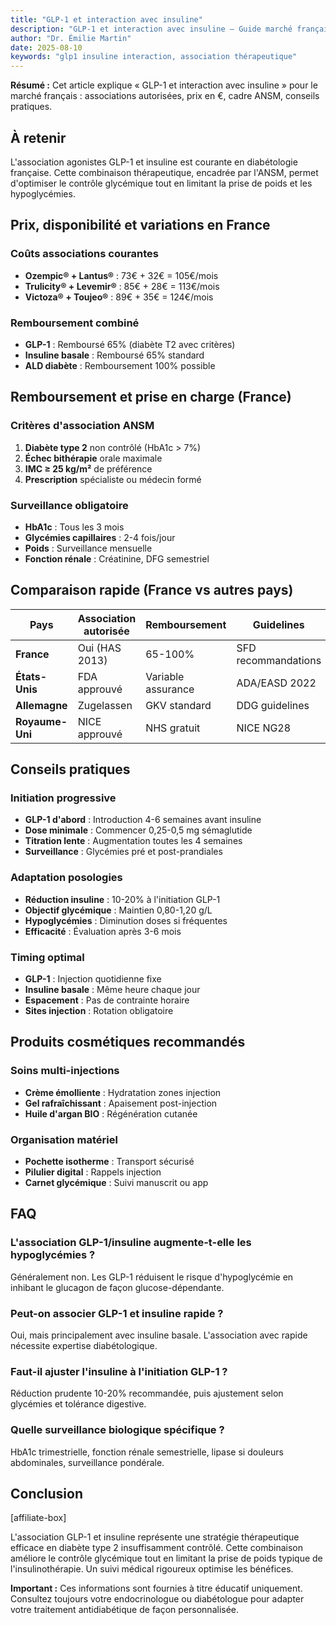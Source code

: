 ```yaml
---
title: "GLP-1 et interaction avec insuline"
description: "GLP-1 et interaction avec insuline — Guide marché français."
author: "Dr. Émilie Martin"
date: 2025-08-10
keywords: "glp1 insuline interaction, association thérapeutique"
---
```


**Résumé :** Cet article explique « GLP-1 et interaction avec insuline » pour le marché français : associations autorisées, prix en €, cadre ANSM, conseils pratiques.

## À retenir

L'association agonistes GLP-1 et insuline est courante en diabétologie française. Cette combinaison thérapeutique, encadrée par l'ANSM, permet d'optimiser le contrôle glycémique tout en limitant la prise de poids et les hypoglycémies.

## Prix, disponibilité et variations en France

### Coûts associations courantes
- **Ozempic® + Lantus®** : 73€ + 32€ = 105€/mois
- **Trulicity® + Levemir®** : 85€ + 28€ = 113€/mois
- **Victoza® + Toujeo®** : 89€ + 35€ = 124€/mois

### Remboursement combiné
- **GLP-1** : Remboursé 65% (diabète T2 avec critères)
- **Insuline basale** : Remboursé 65% standard
- **ALD diabète** : Remboursement 100% possible

## Remboursement et prise en charge (France)

### Critères d'association ANSM
1. **Diabète type 2** non contrôlé (HbA1c > 7%)
2. **Échec bithérapie** orale maximale
3. **IMC ≥ 25 kg/m²** de préférence
4. **Prescription** spécialiste ou médecin formé

### Surveillance obligatoire
- **HbA1c** : Tous les 3 mois
- **Glycémies capillaires** : 2-4 fois/jour
- **Poids** : Surveillance mensuelle
- **Fonction rénale** : Créatinine, DFG semestriel

## Comparaison rapide (France vs autres pays)

| Pays | Association autorisée | Remboursement | Guidelines |
|------|----------------------|---------------|------------|
| **France** | Oui (HAS 2013) | 65-100% | SFD recommandations |
| **États-Unis** | FDA approuvé | Variable assurance | ADA/EASD 2022 |
| **Allemagne** | Zugelassen | GKV standard | DDG guidelines |
| **Royaume-Uni** | NICE approuvé | NHS gratuit | NICE NG28 |

## Conseils pratiques

### Initiation progressive
- **GLP-1 d'abord** : Introduction 4-6 semaines avant insuline
- **Dose minimale** : Commencer 0,25-0,5 mg sémaglutide
- **Titration lente** : Augmentation toutes les 4 semaines
- **Surveillance** : Glycémies pré et post-prandiales

### Adaptation posologies
- **Réduction insuline** : 10-20% à l'initiation GLP-1
- **Objectif glycémique** : Maintien 0,80-1,20 g/L
- **Hypoglycémies** : Diminution doses si fréquentes
- **Efficacité** : Évaluation après 3-6 mois

### Timing optimal
- **GLP-1** : Injection quotidienne fixe
- **Insuline basale** : Même heure chaque jour
- **Espacement** : Pas de contrainte horaire
- **Sites injection** : Rotation obligatoire

## Produits cosmétiques recommandés

### Soins multi-injections
- **Crème émolliente** : Hydratation zones injection
- **Gel rafraîchissant** : Apaisement post-injection
- **Huile d'argan BIO** : Régénération cutanée

### Organisation matériel
- **Pochette isotherme** : Transport sécurisé
- **Pilulier digital** : Rappels injection
- **Carnet glycémique** : Suivi manuscrit ou app

## FAQ

### L'association GLP-1/insuline augmente-t-elle les hypoglycémies ?
Généralement non. Les GLP-1 réduisent le risque d'hypoglycémie en inhibant le glucagon de façon glucose-dépendante.

### Peut-on associer GLP-1 et insuline rapide ?
Oui, mais principalement avec insuline basale. L'association avec rapide nécessite expertise diabétologique.

### Faut-il ajuster l'insuline à l'initiation GLP-1 ?
Réduction prudente 10-20% recommandée, puis ajustement selon glycémies et tolérance digestive.

### Quelle surveillance biologique spécifique ?
HbA1c trimestrielle, fonction rénale semestrielle, lipase si douleurs abdominales, surveillance pondérale.

## Conclusion

[affiliate-box]

L'association GLP-1 et insuline représente une stratégie thérapeutique efficace en diabète type 2 insuffisamment contrôlé. Cette combinaison améliore le contrôle glycémique tout en limitant la prise de poids typique de l'insulinothérapie. Un suivi médical rigoureux optimise les bénéfices.

**Important :** Ces informations sont fournies à titre éducatif uniquement. Consultez toujours votre endocrinologue ou diabétologue pour adapter votre traitement antidiabétique de façon personnalisée.
